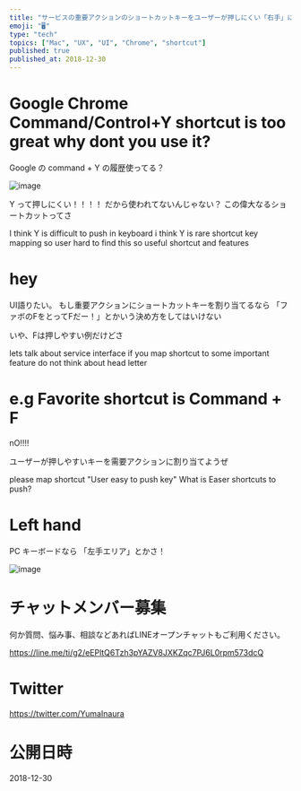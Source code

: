 ```yaml
---
title: "サービスの重要アクションのショートカットキーをユーザーが押しにくい「右手」に割り当ててはいけない #UI #UX @yumainaura"
emoji: "🖥"
type: "tech"
topics: ["Mac", "UX", "UI", "Chrome", "shortcut"]
published: true
published_at: 2018-12-30
---
```



# Google Chrome Command/Control+Y shortcut is too great why dont you use it? 

Google の command + Y の履歴使ってる？

![image](https://user-images.githubusercontent.com/13635059/50543178-8bbf6900-0c13-11e9-8c65-ad313054ded6.png)

Y って押しにくい！！！！
だから使われてないんじゃない？
この偉大なるショートカットってさ

I think Y is difficult to push in keyboard
i think Y is rare shortcut key mapping
so user hard to find this so useful shortcut and features

# hey

UI語りたい。
もし重要アクションにショートカットキーを割り当てるなら
「ファボのFをとってFだー！」とかいう決め方をしてはいけない

いや、Fは押しやすい例だけどさ

lets talk about service interface
if you map shortcut to some important feature
do not think about head letter 

# e.g Favorite shortcut is Command + F

nO!!!!

ユーザーが押しやすいキーを需要アクションに割り当てようぜ

please map shortcut "User easy to push key"
What is Easer shortcuts to push?

# Left hand

PC キーボードなら 「左手エリア」とかさ！

![image](https://user-images.githubusercontent.com/13635059/50543192-0d16fb80-0c14-11e9-92fe-dacfb68c7705.png)









<!-- Update From Qiita API -->

# チャットメンバー募集


何か質問、悩み事、相談などあればLINEオープンチャットもご利用ください。

https://line.me/ti/g2/eEPltQ6Tzh3pYAZV8JXKZqc7PJ6L0rpm573dcQ





# Twitter


https://twitter.com/YumaInaura


<!-- Update From Qiita API -->



# 公開日時

2018-12-30
